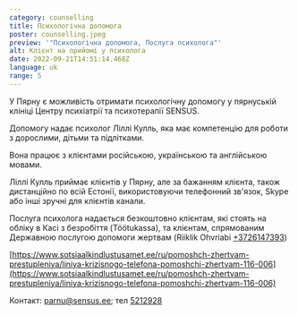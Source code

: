 ```yaml
---
category: counselling
title: Психологічна допомога
poster: counselling.jpeg
preview: '"Психологічна допомога, Послуга психолога"'
alt: Клієнт на прийомі у психолога
date: 2022-09-21T14:51:14.468Z
language: uk
range: 5
---
```


У Пярну є можливість отримати психологічну допомогу у пярнуській клініці Центру
психіатрії та психотерапії SENSUS.

Допомогу надає психолог Ліллі Кулль, яка має компетенцію для роботи з дорослими,
дітьми та підлітками.

Вона працює з клієнтами російською, українською та англійською мовами.

Ліллі Кулль приймає клієнтів у Пярну, але за бажанням клієнта, також дистанційно
по всій Естонії, використовуючи телефонний зв'язок, Skype або інші зручні для
клієнтів канали.

Послуга психолога надається безкоштовно клієнтам, які стоять на обліку в Касі з
безробіття (Töötukassa), та клієнтам, спрямованим Державною послугою допомоги
жертвам (Riiklik Ohvriabi [+3726147393](+3726147393))

[https://www.sotsiaalkindlustusamet.ee/ru/pomoshch-zhertvam-prestupleniya/liniya-krizisnogo-telefona-pomoshchi-zhertvam-116-006](https://www.sotsiaalkindlustusamet.ee/ru/pomoshch-zhertvam-prestupleniya/liniya-krizisnogo-telefona-pomoshchi-zhertvam-116-006)

Контакт: [parnu@sensus.ee](parnu@sensus.ee); тел [5212928](5212928)
